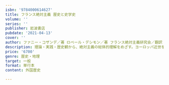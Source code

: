 ```yaml
---
isbn: '9784000614627'
title: フランス絶対主義 歴史と史学史
volume: ''
series: ''
publisher: 岩波書店
pubdate: '2021-04-13'
cover: ''
author: ファニー・コザンデ／著 ロベール・デシモン／著 フランス絶対主義研究会／翻訳
description: 理論・実践・歴史観から、絶対主義の総体的理解をめざす。ヨーロッパ近世を考えるために必読の書。
price: '6700'
genre: 歴史・地理
target: 一般
format: 単行本
content: 外国歴史

---
```

